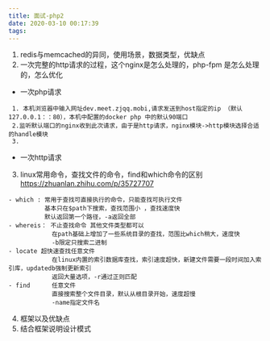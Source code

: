 ```yaml
---
title: 面试-php2
date: 2020-03-10 00:17:39
tags:
---
```

1. redis与memcached的异同，使用场景，数据类型，优缺点
2. 一次完整的http请求的过程，这个nginx是怎么处理的，php-fpm 是怎么处理的，怎么优化
- 一次php请求
```
 1. 本机浏览器中输入网址dev.meet.zjqq.mobi,请求发送到host指定的ip （默认127.0.0.1：：80），本机中配置的docker php 中的默认90端口
 2.监听默认端口的nginx收到此次请求，由于是http请求，nginx模块->http模块选择合适的handle模块 
 3. 
```
- 一次http请求
3. linux常用命令，查找文件的命令，find和which命令的区别
https://zhuanlan.zhihu.com/p/35727707
```
- which : 常用于查找可直接执行的命令，只能查找可执行文件
          基本只在$path下搜索，查找范围小 ，查找速度快
          默认返回第一个路径，-a返回全部
- whereis： 不止查找命令 其他文件类型都可以
            在path基础上增加了一些系统目录的查找，范围比which稍大，速度快
            -b限定只搜索二进制
- locate 超快速查找任意文件
            在linux内置的索引数据库查找，索引速度超快，新建文件需要一段时间加入索引库，updatedb强制更新索引
            返回大量选项，-r通过正则匹配
- find      任意文件
            直接搜索整个文件目录，默认从根目录开始，速度超慢
            -name指定文件名

```
4. 框架以及优缺点
5. 结合框架说明设计模式

